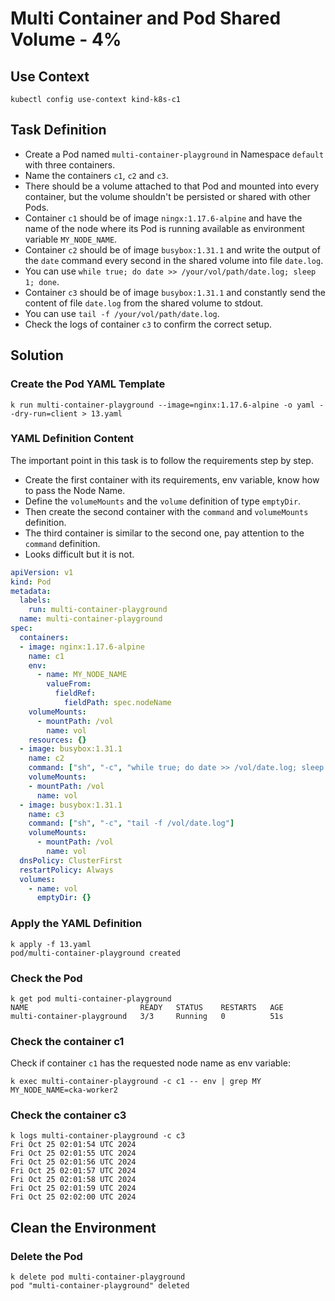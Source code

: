 # Multi Container and Pod Shared Volume - 4%

## Use Context

```shell
kubectl config use-context kind-k8s-c1
```

## Task Definition

- Create a Pod named `multi-container-playground` in Namespace `default` with three containers.
- Name the containers `c1`, `c2` and `c3`.
- There should be a volume attached to that Pod and mounted into every container, but the volume shouldn't be persisted or shared with other Pods.
- Container `c1` should be of image `ningx:1.17.6-alpine` and have the name of the node where its Pod is running available as environment variable `MY_NODE_NAME`.
- Container `c2` should be of image `busybox:1.31.1` and write the output of the `date` command every second in the shared volume into file `date.log`.
- You can use `while true; do date >> /your/vol/path/date.log; sleep 1; done`.
- Container `c3` should be of image `busybox:1.31.1` and constantly send the content of file `date.log` from the shared volume to stdout.
- You can use `tail -f /your/vol/path/date.log`.
- Check the logs of container `c3` to confirm the correct setup.

## Solution

### Create the Pod YAML Template

```shell
k run multi-container-playground --image=nginx:1.17.6-alpine -o yaml --dry-run=client > 13.yaml
```

### YAML Definition Content

The important point in this task is to follow the requirements step by step.
- Create the first container with its requirements, env variable, know how to pass the Node Name.
- Define the `volumeMounts` and the `volume` definition of type `emptyDir`.
- Then create the second container with the `command` and `volumeMounts` definition.
- The third container is similar to the second one, pay attention to the `command` definition.
- Looks difficult but it is not.

```yaml
apiVersion: v1
kind: Pod
metadata:
  labels:
    run: multi-container-playground
  name: multi-container-playground
spec:
  containers:
  - image: nginx:1.17.6-alpine
    name: c1
    env:
      - name: MY_NODE_NAME
        valueFrom:
          fieldRef:
            fieldPath: spec.nodeName
    volumeMounts:
      - mountPath: /vol
        name: vol
    resources: {}
  - image: busybox:1.31.1
    name: c2
    command: ["sh", "-c", "while true; do date >> /vol/date.log; sleep 1; done"]
    volumeMounts:
    - mountPath: /vol
      name: vol
  - image: busybox:1.31.1
    name: c3
    command: ["sh", "-c", "tail -f /vol/date.log"]
    volumeMounts:
      - mountPath: /vol
        name: vol
  dnsPolicy: ClusterFirst
  restartPolicy: Always
  volumes:
    - name: vol
      emptyDir: {}
```

### Apply the YAML Definition

```shell
k apply -f 13.yaml
pod/multi-container-playground created
```

### Check the Pod

```shell
k get pod multi-container-playground
NAME                         READY   STATUS    RESTARTS   AGE
multi-container-playground   3/3     Running   0          51s
```

### Check the container c1

Check if container `c1` has the requested node name as env variable:

```shell
k exec multi-container-playground -c c1 -- env | grep MY
MY_NODE_NAME=cka-worker2
```

### Check the container c3

```shell
k logs multi-container-playground -c c3
Fri Oct 25 02:01:54 UTC 2024
Fri Oct 25 02:01:55 UTC 2024
Fri Oct 25 02:01:56 UTC 2024
Fri Oct 25 02:01:57 UTC 2024
Fri Oct 25 02:01:58 UTC 2024
Fri Oct 25 02:01:59 UTC 2024
Fri Oct 25 02:02:00 UTC 2024
```

## Clean the Environment

### Delete the Pod

```shell
k delete pod multi-container-playground
pod "multi-container-playground" deleted
```
